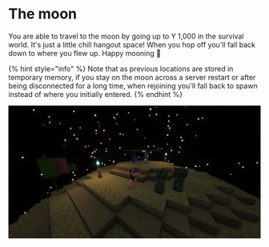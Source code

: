 # The moon

You are able to travel to the moon by going up to Y 1,000 in the survival world. It's just a little chill hangout space! When you hop off you'll fall back down to where you flew up. Happy mooning 🌝

{% hint style="info" %}
Note that as previous locations are stored in temporary memory, if you stay on the moon across a server restart or after being disconnected for a long time, when rejoining you'll fall back to spawn instead of where you initially entered.
{% endhint %}

![](../../.gitbook/assets/2022-05-30_20.15.26.png)
